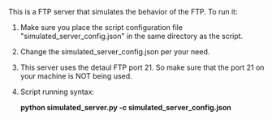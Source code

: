 This is a FTP server that simulates the behavior of the FTP. To run it:

1. Make sure you place the script configuration file "simulated_server_config.json" in the same directory as the script.  
2. Change the simulated_server_config.json per your need.  
3. This server uses the detaul FTP port 21. So make sure that the port 21 on your machine is NOT being used.   
4. Script running syntax:  

      **python simulated_server.py -c simulated_server_config.json**
